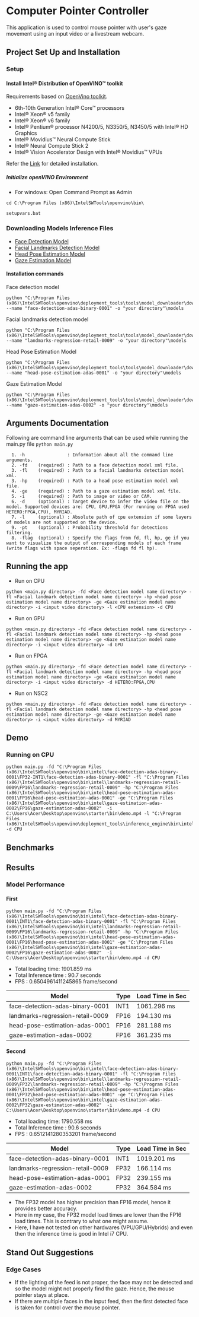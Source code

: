 # Computer Pointer Controller

This application is used to control mouse pointer with user's gaze movement using an input video or a livestream webcam.
## Project Set Up and Installation

### Setup 

#### Install Intel® Distribution of OpenVINO™ toolkit
Requirements based on [OpenVino toolkit](https://docs.openvinotoolkit.org/latest/_docs_install_guides_installing_openvino_windows.html).

* 6th-10th Generation Intel® Core™ processors
* Intel® Xeon® v5 family
* Intel® Xeon® v6 family
* Intel® Pentium® processor N4200/5, N3350/5, N3450/5 with Intel® HD Graphics
* Intel® Movidius™ Neural Compute Stick
* Intel® Neural Compute Stick 2
* Intel® Vision Accelerator Design with Intel® Movidius™ VPUs

Refer the [Link](https://docs.openvinotoolkit.org/latest/_docs_install_guides_installing_openvino_windows.html) for detailed installation.

##### Initialize openVINO Environment 

* For windows: Open Command Prompt as Admin
```
cd C:\Program Files (x86)\IntelSWTools\openvino\bin\
```
```
setupvars.bat
```

### Downloading Models Inference Files

- [Face Detection Model](https://docs.openvinotoolkit.org/latest/_models_intel_face_detection_adas_binary_0001_description_face_detection_adas_binary_0001.html)
- [Facial Landmarks Detection Model](https://docs.openvinotoolkit.org/latest/_models_intel_landmarks_regression_retail_0009_description_landmarks_regression_retail_0009.html)
- [Head Pose Estimation Model](https://docs.openvinotoolkit.org/latest/_models_intel_head_pose_estimation_adas_0001_description_head_pose_estimation_adas_0001.html)
- [Gaze Estimation Model](https://docs.openvinotoolkit.org/latest/_models_intel_gaze_estimation_adas_0002_description_gaze_estimation_adas_0002.html)

#### Installation commands
Face detection model
```
python "C:\Program Files (x86)\IntelSWTools\openvino\deployment_tools\tools\model_downloader\downloader.py" --name "face-detection-adas-binary-0001" -o "your directory"\models 
```
Facial landmarks detection model
```
python "C:\Program Files (x86)\IntelSWTools\openvino\deployment_tools\tools\model_downloader\downloader.py" --name "landmarks-regression-retail-0009" -o "your directory"\models
```
Head Pose Estimation Model
```
python "C:\Program Files (x86)\IntelSWTools\openvino\deployment_tools\tools\model_downloader\downloader.py" --name "head-pose-estimation-adas-0001" -o "your directory"\models
```
Gaze Estimation Model
```
python "C:\Program Files (x86)\IntelSWTools\openvino\deployment_tools\tools\model_downloader\downloader.py" --name "gaze-estimation-adas-0002" -o "your directory"\models
```

## Arguments Documentation 

Following are command line arguments that can be used while running the main.py file ` python main.py `
```
  1. -h                : Information about all the command line arguments.
  2. -fd    (required) : Path to a face detection model xml file.
  3. -fl    (required) : Path to a facial landmarks detection model xml.
  3. -hp    (required) : Path to a head pose estimation model xml file.
  4. -ge    (required) : Path to a gaze estimation model xml file.
  5. -i     (required) : Path to image or video or CAM.
  6. -d     (optional) : Target device to infer the video file on the model. Supported devices are: CPU, GPU,FPGA (For running on FPGA used HETERO:FPGA,CPU), MYRIAD.
  7. -l     (optional) : Absolute path of cpu extension if some layers of models are not supported on the device.
  9. -pt    (optional) : Probability threshold for detections filtering.
  8. -flag  (optional) : Specify the flags from fd, fl, hp, ge if you want to visualize the output of corresponding models of each frame (write flags with space seperation. Ex: -flags fd fl hp).

```

## Running the app

- Run on CPU 

```
python <main.py directory> -fd <Face detection model name directory> -fl <Facial landmark detection model name directory> -hp <head pose estimation model name directory> -ge <Gaze estimation model name directory> -i <input video directory> -l <CPU extension> -d CPU
```

- Run on GPU 

```
python <main.py directory> -fd <Face detection model name directory> -fl <Facial landmark detection model name directory> -hp <head pose estimation model name directory> -ge <Gaze estimation model name directory> -i <input video directory> -d GPU
```

- Run on FPGA 

```
python <main.py directory> -fd <Face detection model name directory> -fl <Facial landmark detection model name directory> -hp <head pose estimation model name directory> -ge <Gaze estimation model name directory> -i <input video directory> -d HETERO:FPGA,CPU
```

- Run on NSC2

```
python <main.py directory> -fd <Face detection model name directory> -fl <Facial landmark detection model name directory> -hp <head pose estimation model name directory> -ge <Gaze estimation model name directory> -i <input video directory> -d MYRIAD
```

## Demo
### Running on CPU

```
python main.py -fd "C:\Program Files (x86)\IntelSWTools\openvino\bin\intel\face-detection-adas-binary-0001\FP32-INT1\face-detection-adas-binary-0001" -fl "C:\Program Files (x86)\IntelSWTools\openvino\bin\intel\landmarks-regression-retail-0009\FP16\landmarks-regression-retail-0009" -hp "C:\Program Files (x86)\IntelSWTools\openvino\bin\intel\head-pose-estimation-adas-0001\FP16\head-pose-estimation-adas-0001" -ge "C:\Program Files (x86)\IntelSWTools\openvino\bin\intel\gaze-estimation-adas-0002\FP16\gaze-estimation-adas-0002"  -i C:\Users\Acer\Desktop\openvino\starter\bin\demo.mp4 -l "C:\Program Files (x86)\IntelSWTools\openvino\deployment_tools\inference_engine\bin\intel64\Release\cpu_extension_avx2.dll" -d CPU
```

## Benchmarks
## Results
### Model Performance

#### First
```
python main.py -fd "C:\Program Files (x86)\IntelSWTools\openvino\bin\intel\face-detection-adas-binary-0001\INT1\face-detection-adas-binary-0001" -fl "C:\Program Files (x86)\IntelSWTools\openvino\bin\intel\landmarks-regression-retail-0009\FP16\landmarks-regression-retail-0009" -hp "C:\Program Files (x86)\IntelSWTools\openvino\bin\intel\head-pose-estimation-adas-0001\FP16\head-pose-estimation-adas-0001" -ge "C:\Program Files (x86)\IntelSWTools\openvino\bin\intel\gaze-estimation-adas-0002\FP16\gaze-estimation-adas-0002"  -i C:\Users\Acer\Desktop\openvino\starter\bin\demo.mp4 -d CPU
```

* Total loading time: 1901.859 ms
* Total Inference time :  90.7 seconds
* FPS :  0.6504961411245865 frame/second

|Model|	Type|Load Time in Sec|
|---|---|---|
|face-detection-adas-binary-0001| INT1 |1061.296 ms|
|landmarks-regression-retail-0009 | FP16 | 194.130 ms|
|head-pose-estimation-adas-0001 | FP16 |281.188 ms|
|gaze-estimation-adas-0002 | FP16 | 361.235 ms|

#### Second
```
python main.py -fd "C:\Program Files (x86)\IntelSWTools\openvino\bin\intel\face-detection-adas-binary-0001\INT1\face-detection-adas-binary-0001" -fl "C:\Program Files (x86)\IntelSWTools\openvino\bin\intel\landmarks-regression-retail-0009\FP32\landmarks-regression-retail-0009" -hp "C:\Program Files (x86)\IntelSWTools\openvino\bin\intel\head-pose-estimation-adas-0001\FP32\head-pose-estimation-adas-0001" -ge "C:\Program Files (x86)\IntelSWTools\openvino\bin\intel\gaze-estimation-adas-0002\FP32\gaze-estimation-adas-0002"  -i C:\Users\Acer\Desktop\openvino\starter\bin\demo.mp4 -d CPU
```

* Total loading time: 1790.558 ms
* Total Inference time :  90.6 seconds
* FPS :  0.6512141280353201 frame/second

|Model|	Type|Load Time in Sec|
|---|---|---|
|face-detection-adas-binary-0001| INT1 |1019.201 ms|
|landmarks-regression-retail-0009 | FP32 | 166.114 ms|
|head-pose-estimation-adas-0001 | FP32 |239.155 ms|
|gaze-estimation-adas-0002 | FP32 | 364.584 ms|

* The FP32 model has higher precision than FP16 model, hence it provides better accuracy.
* Here in my case, the FP32 model load times are lower than the FP16 load times. This is contrary to what one might assume.
* Here, I have not tested on other hardwares (VPU/GPU/Hybrids) and even then the inference time is good in Intel i7 CPU.

## Stand Out Suggestions
### Edge Cases
* If the lighting of the feed is not proper, the face may not be detected and so the model might not properly find the gaze. Hence, the mouse pointer stays at place.
* If there are multiple faces in the input feed, then the first detected face is taken for control over the mouse pointer.
